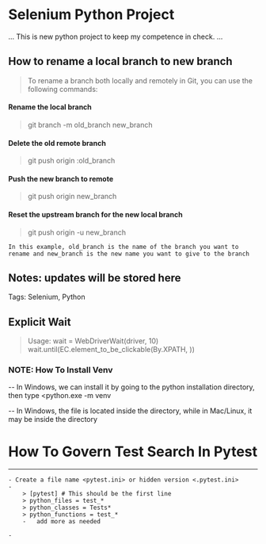 # Selenium Python Project

...
This is new python project to keep my competence in check.
...

## How to rename a local branch to new branch
> To rename a branch both locally and remotely in Git, you can use the following commands:

#### Rename the local branch
> git branch -m old_branch new_branch

#### Delete the old remote branch
> git push origin :old_branch

#### Push the new branch to remote
> git push origin new_branch

#### Reset the upstream branch for the new local branch
> git push origin -u new_branch

`In this example, old_branch is the name of the branch you want to rename and new_branch is the new name you want to give to the branch`

Notes: updates will be stored here
----------------------------------
Tags: Selenium, Python

Explicit Wait
-------------
> Usage:
>   wait = WebDriverWait(driver, 10)
>   wait.until(EC.element_to_be_clickable(By.XPATH, <locator>))

### NOTE: How To Install Venv
-- In Windows, we can install it by going to the python installation directory, then type <python.exe -m venv <path-to-install-the-package>

-- In Windows, the <activate> file is located inside the <Scripts> directory, while in Mac/Linux, it may be inside the <bin> directory


# How To Govern Test Search In Pytest
-------------------------------------
    - Create a file name <pytest.ini> or hidden version <.pytest.ini>
    - 
        > [pytest] # This should be the first line
        > python_files = test_*
        > python_classes = Tests*
        > python_functions = test_*
        -   add more as needed 

    - 